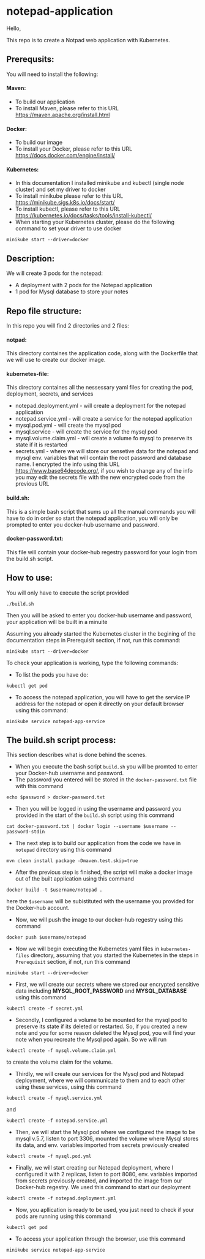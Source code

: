 # notepad-application

Hello,

This repo is to create a Notpad web application with Kubernetes.

## Prerequsits:
You will need to install the following:
#### Maven:
- To build our application
- To install Maven, please refer to this URL https://maven.apache.org/install.html

#### Docker:
- To build our image
- To install your Docker, please refer to this URL https://docs.docker.com/engine/install/

#### Kubernetes:
- In this documentation I installed minikube and kubectl (single node cluster) and set my driver to docker
- To install minikube please refer to this URL https://minikube.sigs.k8s.io/docs/start/
- To install kubectl, please refer to this URL https://kubernetes.io/docs/tasks/tools/install-kubectl/
- When starting your Kubernetes cluster, please do the following command to set your driver to use docker
```
minikube start --driver=docker
```

## Description:
We will create 3 pods for the notepad:
- A deployment with 2 pods for the Notepad application
- 1 pod for Mysql database to store your notes

## Repo file structure:
In this repo you will find 2 directories and 2 files:
#### notpad:
This directory containes the application code, along with the Dockerfile that we will use to create our docker image.

#### kubernetes-file:
This directory containes all the nessessary yaml files for creating the pod, deployment, secrets, and services
- notepad.deployment.yml - will create a deployment for the notepad application
- notepad.service.yml - will create a service for the notepad application
- mysql.pod.yml - will create the mysql pod
- mysql.service - will create the service for the mysql pod
- mysql.volume.claim.yml - will create a volume fo mysql to preserve its state if it is restarted
- secrets.yml - where we will store our sensetive data for the notepad and mysql env. variables that will contain the root password and database name. I encrypted the info using this URL https://www.base64decode.org/, if you wish to change any of the info you may edit the secrets file with the new encrypted code from the previous URL

#### build.sh:
This is a simple bash script that sums up all the manual commands you will have to do in order so start the notepad application, you will only be prompted to enter you docker-hub username and password.

#### docker-password.txt:
This file will contain your docker-hub regestry password for your login from the build.sh script.

## How to use:
You will only have to execute the script provided
```
./build.sh
```
Then you will be asked to enter you docker-hub username and password, your application will be built in a minuite

Assuming you already started the Kubernetes cluster in the begining of the documentation steps in Prerequisit section, if not, run this command: 
```
minikube start --driver=docker
```

To check your application is working, type the following commands:
- To list the pods you have do:
```
kubectl get pod
```

- To access the notepad application, you will have to get the service IP address for the notepad or open it directly on your default browser using this command:
```
minikube service notepad-app-service
```

## The build.sh script process:
This section describes what is done behind the scenes.

- When you execute the bash script `build.sh` you will be promted to enter your Docker-hub username and password.
- The password you entered will be stored in the `docker-password.txt` file with this command 
```
echo $password > docker-password.txt
```
- Then you will be logged in using the username and password you provided in the start of the `build.sh` script using this command 
```
cat docker-password.txt | docker login --username $username --password-stdin
```
- The next step is to build our application from the code we have in `notepad` directory using this command 
```
mvn clean install package -Dmaven.test.skip=true
```
- After the previous step is finished, the script will make a docker image out of the built application using this command 
```
docker build -t $username/notepad .
``` 
here the `$username` will be subistituted with the username you provided for the Docker-hub account.
- Now, we will push the image to our docker-hub regestry using this command 
```
docker push $username/notepad
```
- Now we will begin executing the Kubernetes yaml files in `kubernetes-files` directory, assuming that you started the Kubernetes in the steps in `Prerequisit` section, if not, run this command 
```
minikube start --driver=docker
```
- First, we will create our secrets where we stored our encrypted sensitive data including **MYSQL_ROOT_PASSWORD** and **MYSQL_DATABASE** using this command 
```
kubectl create -f secret.yml
```
- Secondly, I configured a volume to be mounted for the mysql pod to preserve its state if its deleted or restarted. So, if you created a new note and you for some reason deleted the Mysql pod, you will find your note when you recreate the Mysql pod again. So we will run 
```
kubectl create -f mysql.volume.claim.yml
``` 
to create the volume claim for the volume.
- Thirdly, we will create our services for the Mysql pod and Notepad deployment, where we will communicate to them and to each other using these services, using this command 
```
kubectl create -f mysql.service.yml
``` 
and 
```
kubectl create -f notepad.service.yml
```
- Then, we will start the Mysql pod where we configured the image to be mysql v.5.7, listen to port 3306, mounted the volume where Mysql stores its data, and env. variables imported from secrets previously created 
```
kubectl create -f mysql.pod.yml
```
- Finally, we will start creating our Notepad deployment, where I configured it with 2 replicas, listen to port 8080, env. variables imported from secrets previously created, and imported the image from our Docker-hub regestry. We used this command to start our deployment 
```
kubectl create -f notepad.deployment.yml
```
- Now, you apllication is ready to be used, you just need to check if your pods are running using this command
```
kubectl get pod
```
- To access your application through the browser, use this command
```
minikube service notepad-app-service
```